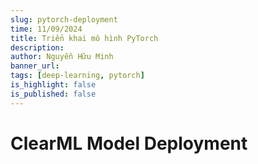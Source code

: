 ```yaml
---
slug: pytorch-deployment
time: 11/09/2024
title: Triển khai mô hình PyTorch
description:
author: Nguyễn Hữu Minh
banner_url: 
tags: [deep-learning, pytorch]
is_highlight: false
is_published: false
---
```


# ClearML Model Deployment
